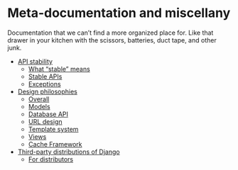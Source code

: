 # Meta-documentation and miscellany

Documentation that we can’t find a more organized place for. Like that drawer in
your kitchen with the scissors, batteries, duct tape, and other junk.

* [API stability](api-stability.md)
  * [What “stable” means](api-stability.md#what-stable-means)
  * [Stable APIs](api-stability.md#stable-apis)
  * [Exceptions](api-stability.md#exceptions)
* [Design philosophies](design-philosophies.md)
  * [Overall](design-philosophies.md#overall)
  * [Models](design-philosophies.md#models)
  * [Database API](design-philosophies.md#database-api)
  * [URL design](design-philosophies.md#url-design)
  * [Template system](design-philosophies.md#template-system)
  * [Views](design-philosophies.md#views)
  * [Cache Framework](design-philosophies.md#cache-framework)
* [Third-party distributions of Django](distributions.md)
  * [For distributors](distributions.md#for-distributors)
